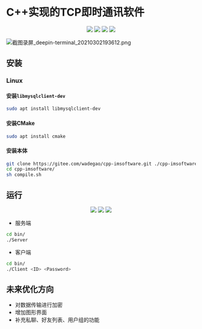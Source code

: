 <!--
 * @Author: your name
 * @Date: 2021-03-01 20:54:21
 * @LastEditTime: 2021-03-02 22:43:35
 * @LastEditors: Please set LastEditors
 * @Description: In User Settings Edit
 * @FilePath: /cpp-imsoftware/README.md
-->
# C++实现的TCP即时通讯软件

<p align="center">
<a href="#build" alt="build"><img src="https://img.shields.io/badge/build-passing-brightgreen.svg" /></a>
<a href="#platform" alt="platform"><img src="https://img.shields.io/badge/platform-MacOS%7C%20Linux%20%7C%20WSL-brightgreen" /></a>
<a href="#IPv6" alt="platform"><img src="https://img.shields.io/badge/network-IPv4%20%7C%20IPv6-brightgreen" /></a>
<a href="#Protocol" alt="platform"><img src="https://img.shields.io/badge/protocol-TCP-brightgreen" /></a>
</p>

![截图录屏_deepin-terminal_20210302193612.png](https://i.loli.net/2021/03/02/fNZztWLxnYPr5hU.png)
## 安装
### Linux
#### 安装```libmysqlclient-dev```
```bash
sudo apt install libmysqlclient-dev
```
#### 安装CMake
```bash
sudo apt install cmake
```
#### 安装本体
```bash
git clone https://gitee.com/wadegao/cpp-imsoftware.git ./cpp-imsoftware/
cd cpp-imsoftware/
sh compile.sh
```
## 运行
<p align="center">
<a href="#Account4Evaluation" alt="platform"><img src="https://img.shields.io/badge/%E4%BD%93%E9%AA%8C%E8%B4%A6%E5%8F%B7-3221514781%20%7C%20623783787-brightgreen" /></a>
<a href="#Password4Evaluation" alt="platform"><img src="https://img.shields.io/badge/%E4%BD%93%E9%AA%8C%E5%AF%86%E7%A0%81-12345678-9cf" /></a>
<a href="#MySQL_Password4Evaluation" alt="platform"><img src="https://img.shields.io/badge/MySQL%E6%9C%8D%E5%8A%A1%E5%99%A8%E5%AF%86%E7%A0%81-12345678-9cf" /></a>
</p>

+ 服务端
```bash
cd bin/
./Server
```

+ 客户端
```bash
cd bin/
./Client <ID> <Password>
```

## 未来优化方向
+ 对数据传输进行加密
+ 增加图形界面
+ 补充私聊、好友列表、用户组的功能